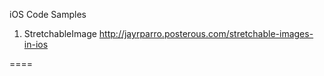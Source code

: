 iOS Code Samples

1. StretchableImage <http://jayrparro.posterous.com/stretchable-images-in-ios>

====